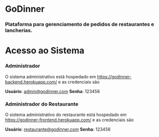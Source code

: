 # GoDinner
### Plataforma para gerenciamento de pedidos de restaurantes e lancherias.

# Acesso ao Sistema

### Administrador

O sistema administrativo está hospedado em https://godinner-backend.herokuapp.com/ e as credenciais são

**Usuário**: admin@godinner.com
**Senha**: 123456
    
### Administrador do Restaurante

O sistema administrativo do restaurante está hospedado em https://godinner-frontend.herokuapp.com/ e as credenciais são

**Usuário**: restaurante@godinner.com
**Senha**: 123456
